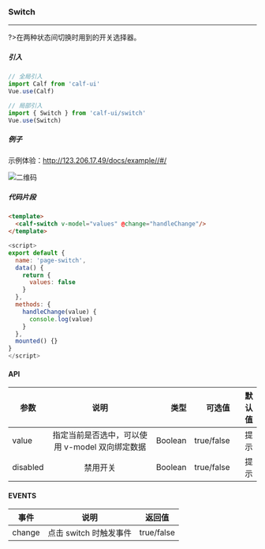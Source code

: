 ### Switch

---

?>在两种状态间切换时用到的开关选择器。

##### 引入

```javascript
// 全局引入
import Calf from 'calf-ui'
Vue.use(Calf)

// 局部引入
import { Switch } from 'calf-ui/switch'
Vue.use(Switch)
```

##### 例子

示例体验：http://123.206.17.49/docs/example//#/

![二维码](http://123.206.17.49/docs/assets/example-qrcode.png)

##### 代码片段

```html
<template>
  <calf-switch v-model="values" @change="handleChange"/>
</template>
```

```javascript
<script>
export default {
  name: 'page-switch',
  data() {
    return {
      values: false
    }
  },
  methods: {
    handleChange(value) {
      console.log(value)
    }
  },
  mounted() {}
}
</script>
```

#### API

| 参数     |                      说明                       |    类型 |     可选值 | 默认值 |
| -------- | :---------------------------------------------: | ------: | ---------: | -----: |
| value    | 指定当前是否选中，可以使用 v-model 双向绑定数据 | Boolean | true/false |   提示 |
| disabled |                    禁用开关                     | Boolean | true/false |   提示 |

#### EVENTS

| 事件   |          说明          | 返回值     |
| ------ | :--------------------: | ---------- |
| change | 点击 switch 时触发事件 | true/false |
